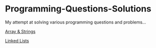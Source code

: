 # Programming-Questions-Solutions
My attempt at solving various programming questions and problems...

[Array & Strings](https://github.com/ItsAarKay/Programming-Questions-Solutions/tree/master/src/ArrayStrings)

[Linked Lists](https://github.com/ItsAarKay/Programming-Questions-Solutions/tree/master/src/LinkedLists)
